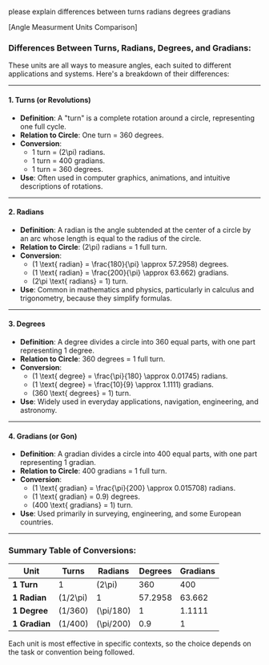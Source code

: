 please explain differences between turns radians degrees gradians

[Angle Measurment Units Comparison]

### Differences Between Turns, Radians, Degrees, and Gradians:

These units are all ways to measure angles, each suited to different applications and systems. Here's a breakdown of their differences:

---

#### **1. Turns (or Revolutions)**
- **Definition**: A "turn" is a complete rotation around a circle, representing one full cycle.
- **Relation to Circle**: One turn = 360 degrees.
- **Conversion**:
  - 1 turn = \(2\pi\) radians.
  - 1 turn = 400 gradians.
  - 1 turn = 360 degrees.
- **Use**: Often used in computer graphics, animations, and intuitive descriptions of rotations.

---

#### **2. Radians**
- **Definition**: A radian is the angle subtended at the center of a circle by an arc whose length is equal to the radius of the circle.
- **Relation to Circle**: \(2\pi\) radians = 1 full turn.
- **Conversion**:
  - \(1 \text{ radian} = \frac{180}{\pi} \approx 57.2958\) degrees.
  - \(1 \text{ radian} = \frac{200}{\pi} \approx 63.662\) gradians.
  - \(2\pi \text{ radians} = 1\) turn.
- **Use**: Common in mathematics and physics, particularly in calculus and trigonometry, because they simplify formulas.

---

#### **3. Degrees**
- **Definition**: A degree divides a circle into 360 equal parts, with one part representing 1 degree.
- **Relation to Circle**: 360 degrees = 1 full turn.
- **Conversion**:
  - \(1 \text{ degree} = \frac{\pi}{180} \approx 0.01745\) radians.
  - \(1 \text{ degree} = \frac{10}{9} \approx 1.1111\) gradians.
  - \(360 \text{ degrees} = 1\) turn.
- **Use**: Widely used in everyday applications, navigation, engineering, and astronomy.

---

#### **4. Gradians (or Gon)**
- **Definition**: A gradian divides a circle into 400 equal parts, with one part representing 1 gradian.
- **Relation to Circle**: 400 gradians = 1 full turn.
- **Conversion**:
  - \(1 \text{ gradian} = \frac{\pi}{200} \approx 0.015708\) radians.
  - \(1 \text{ gradian} = 0.9\) degrees.
  - \(400 \text{ gradians} = 1\) turn.
- **Use**: Used primarily in surveying, engineering, and some European countries.

---

### Summary Table of Conversions:
| **Unit**       | **Turns** | **Radians**   | **Degrees** | **Gradians** |
|-----------------|-----------|---------------|-------------|--------------|
| **1 Turn**      | 1         | \(2\pi\)      | 360         | 400          |
| **1 Radian**    | \(1/2\pi\) | 1             | 57.2958     | 63.662       |
| **1 Degree**    | \(1/360\)  | \(\pi/180\)   | 1           | 1.1111       |
| **1 Gradian**   | \(1/400\)  | \(\pi/200\)   | 0.9         | 1            |

Each unit is most effective in specific contexts, so the choice depends on the task or convention being followed.
